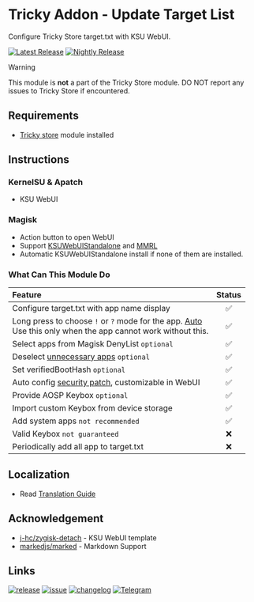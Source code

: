 # Tricky Addon - Update Target List
Configure Tricky Store target.txt with KSU WebUI.

[![Latest Release](https://img.shields.io/github/v/release/KOWX712/Tricky-Addon-Update-Target-List?label=Release&logo=github)](https://github.com/KOWX712/Tricky-Addon-Update-Target-List/releases/latest)
[![Nightly Release](https://custom-icon-badges.demolab.com/badge/Nightly-canary_build-640064?logo=nightly-logo)](https://nightly.link/KOWX712/Tricky-Addon-Update-Target-List/workflows/build/main?status=completed)

> [!WARNING]
> This module is **not** a part of the Tricky Store module. DO NOT report any issues to Tricky Store if encountered.

## Requirements
- [Tricky store](https://github.com/5ec1cff/TrickyStore) module installed

## Instructions
### KernelSU & Apatch
- KSU WebUI

### Magisk
- Action button to open WebUI
- Support [KSUWebUIStandalone](https://github.com/5ec1cff/KsuWebUIStandalone) and [MMRL](https://github.com/MMRLApp/MMRL)
- Automatic KSUWebUIStandalone install if none of them are installed.

### What Can This Module Do
| Feature                                                                                                                                                                      | Status |
| :--------------------------------------------------------------------------------------------------------------------------------------------------------------------------- | :----: |
| Configure target.txt with app name display                                                                                                                                   |   ✅    |
| Long press to choose `!` or `?` mode for the app. [Auto](https://github.com/5ec1cff/TrickyStore/releases/tag/1.1.0)<br>Use this only  when the app cannot work without this. |   ✅    |
| Select apps from Magisk DenyList `optional`                                                                                                                                  |   ✅    |
| Deselect [unnecessary apps](https://github.com/KOWX712/Tricky-Addon-Update-Target-List/blob/main/more-exclude.json) `optional`                                               |   ✅    |
| Set verifiedBootHash `optional`                                                                                                                                              |   ✅    |
| Auto config [security patch](https://github.com/5ec1cff/TrickyStore?tab=readme-ov-file#customize-security-patch-level-121), customizable in WebUI                            |   ✅    |
| Provide AOSP Keybox `optional`                                                                                                                                               |   ✅    |
| Import custom Keybox from device storage                                                                                                                                     |   ✅    |
| Add system apps `not recommended`                                                                                                                                            |   ✅    |
| Valid Keybox `not guaranteed`                                                                                                                                                |   ❌    |
| Periodically add all app to target.txt                                                                                                                                       |   ❌    |

## Localization
- Read [Translation Guide](https://github.com/KOWX712/Tricky-Addon-Update-Target-List/blob/main/module/webui/locales/A-translate.md)

## Acknowledgement
- [j-hc/zygisk-detach](https://github.com/j-hc/zygisk-detach) - KSU WebUI template
- [markedjs/marked](https://github.com/markedjs/marked) - Markdown Support

## Links
[![release](https://custom-icon-badges.demolab.com/badge/-Download-F25278?style=for-the-badge&logo=download&logoColor=white)](https://github.com/KOWX712/Tricky-Addon-Update-Target-List/releases)
[![issue](https://custom-icon-badges.demolab.com/badge/-Open%20Issue-palegreen?style=for-the-badge&logoColor=black&logo=issue-opened)](https://github.com/KOWX712/Tricky-Addon-Update-Target-List/issues)
[![changelog](https://custom-icon-badges.demolab.com/badge/-Update%20History-orange?style=for-the-badge&logo=history&logoColor=white)](https://github.com/KOWX712/Tricky-Addon-Update-Target-List/blob/main/changelog.md)
[![Telegram](https://custom-icon-badges.demolab.com/badge/-KOW's%20little%20world-blue?style=for-the-badge&logo=telegram&logoColor=white)](https://t.me/kowchannel)
